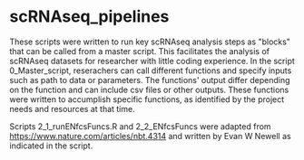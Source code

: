 # scRNAseq_pipelines
These scripts were written to run key scRNAseq analysis steps as "blocks" that can be called from a master script. 
This facilitates the analysis of scRNAseq datasets for researcher with little coding experience. 
In the script 0_Master_script, reserachers can call different functions and specify inputs such as path to data or parameters. 
The functions' output differ depending on the function and can include csv files or other outputs. 
These functions were written to accumplish specific functions, as identified by the project needs and resources at that time.

Scripts 2_1_runENfcsFuncs.R and 2_2_ENfcsFuncs were adapted from https://www.nature.com/articles/nbt.4314 and written by Evan W Newell as indicated in the script.
